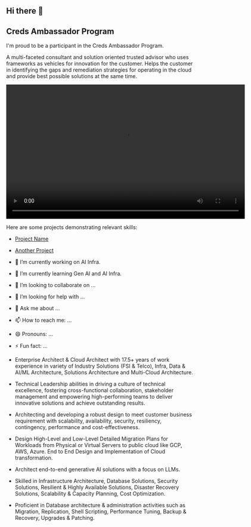## Hi there 👋

## Creds Ambassador Program

I'm proud to be a participant in the Creds Ambassador Program.

A multi-faceted consultant and solution oriented trusted advisor who uses frameworks as vehicles for innovation for the customer.
Helps the customer in identifying the gaps and remediation strategies for operating in the cloud and provide best possible solutions at the same time.

<video width="640" height="360" controls>
  <source src="Deepansh GitHub Creds.mp4.mp4" type="video/mp4">
  Your browser does not support the video tag.
</video>

Here are some projects demonstrating relevant skills:

- [Project Name](link-to-repo)
- [Another Project](link-to-repo)
- 🔭 I’m currently working on AI Infra.
- 🌱 I’m currently learning Gen AI and AI Infra.
- 👯 I’m looking to collaborate on ...
- 🤔 I’m looking for help with ...
- 💬 Ask me about ...
- 📫 How to reach me: ...
- 😄 Pronouns: ...
- ⚡ Fun fact: ...

- Enterprise Architect & Cloud Architect with 17.5+ years of work experience in variety of Industry Solutions (FSI & Telco), Infra, Data & AI/ML Architecture, Solutions Architecture and Multi-Cloud Architecture.
- Technical Leadership abilities in driving a culture of technical excellence, fostering cross-functional collaboration, stakeholder management and empowering high-performing teams to deliver innovative solutions and achieve outstanding results.
- Architecting and developing a robust design to meet customer business requirement with scalability, availability, security, resiliency, contingency, performance and cost-effectiveness.
- Design High-Level and Low-Level Detailed Migration Plans for Workloads from Physical or Virtual Servers to public cloud like GCP, AWS, Azure. End to End Design and Implementation of Cloud transformation.
- Architect end-to-end generative AI solutions with a focus on LLMs.
- Skilled in Infrastructure Architecture, Database Solutions, Security Solutions, Resilient & Highly Available Solutions, Disaster Recovery Solutions, Scalability & Capacity Planning, Cost Optimization.
- Proficient in Database architecture & administration activities such as Migration, Replication, Shell Scripting, Performance Tuning, Backup & Recovery, Upgrades & Patching.
